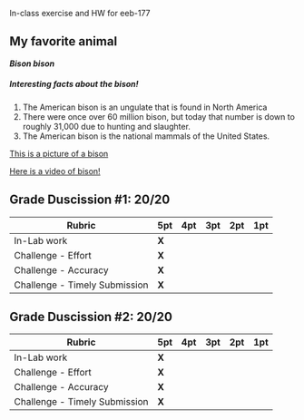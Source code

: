 In-class exercise and HW for eeb-177


## My favorite animal
***Bison bison***

##### Interesting facts about the bison!

1. The American bison is an ungulate that is found in North America
2. There were once over 60 million bison, but today that number is down to roughly 31,000 due to hunting and slaughter.
3. The American bison is the national mammals of the United States.


[This is a picture of a bison](https://upload.wikimedia.org/wikipedia/commons/8/8d/American_bison_k5680-1.jpg)

[Here is a video of bison!](https://www.youtube.com/watch?v=L4eOhuLDfeU)

## Grade Duscission #1: 20/20

| **Rubric** | **5pt** | **4pt** | **3pt** | **2pt** | **1pt** |
| --- | ---| --- | --- | --- | --- |
| In-Lab work | **X** | | | |
| Challenge - Effort | **X** | | | |
| Challenge - Accuracy | **X** | | | |
| Challenge - Timely Submission | **X** | | | |


## Grade Duscission #2: 20/20

| **Rubric** | **5pt** | **4pt** | **3pt** | **2pt** | **1pt** |
| --- | ---| --- | --- | --- | --- |
| In-Lab work | **X** | | | |
| Challenge - Effort | **X** | | | |
| Challenge - Accuracy | **X** | | | |
| Challenge - Timely Submission | **X** | | | |

